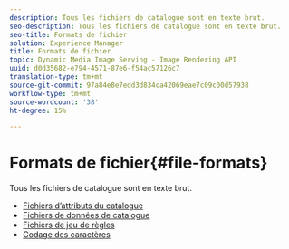```yaml
---
description: Tous les fichiers de catalogue sont en texte brut.
seo-description: Tous les fichiers de catalogue sont en texte brut.
seo-title: Formats de fichier
solution: Experience Manager
title: Formats de fichier
topic: Dynamic Media Image Serving - Image Rendering API
uuid: d0d35682-e794-4571-87e6-f54ac57126c7
translation-type: tm+mt
source-git-commit: 97a84e8e7edd3d834ca42069eae7c09c00d57938
workflow-type: tm+mt
source-wordcount: '38'
ht-degree: 15%

---
```



# Formats de fichier{#file-formats}

Tous les fichiers de catalogue sont en texte brut.

* [Fichiers d’attributs du catalogue](r-catalog-attribute-files.md)
* [Fichiers de données de catalogue](r-catalog-data-files.md)
* [Fichiers de jeu de règles](r-rule-set-files.md)
* [Codage des caractères](r-is-cat-character-encoding.md)
